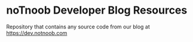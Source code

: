 # noTnoob Developer Blog Resources

Repository that contains any source code from our blog at https://dev.notnoob.com 
